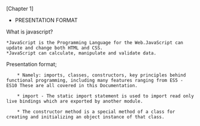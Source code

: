 [Chapter 1] 

* PRESENTATION FORMAT

What is javascript?
    
    *JavaScript is the Programming Language for the Web.JavaScript can update and change both HTML and CSS.
    *JavaScript can calculate, manipulate and validate data. 

Presentation format;
       
        * Namely: imports, classes, constructors, key principles behind functional programming, including many features ranging from ES5 - ES10 These are all covered in this Documentation.
        
        * import - The static import statement is used to import read only live bindings which are exported by another module. 
        
        * The constructor method is a special method of a class for creating and initializing an object instance of that class.

